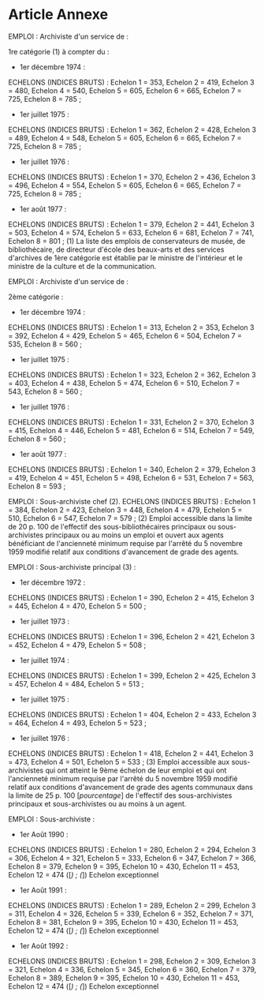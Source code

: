 # Article Annexe

EMPLOI : Archiviste d'un service de :

1re catégorie (1) à compter du :

- 1er décembre 1974 :

ECHELONS (INDICES BRUTS) : Echelon 1 = 353, Echelon 2 = 419,           Echelon 3 = 480, Echelon 4 = 540, Echelon 5 = 605,           Echelon 6 = 665, Echelon 7 = 725, Echelon 8 = 785 ;

- 1er juillet 1975 :

ECHELONS (INDICES BRUTS) : Echelon 1 = 362, Echelon 2 = 428,           Echelon 3 = 489, Echelon 4 = 548, Echelon 5 = 605,           Echelon 6 = 665, Echelon 7 = 725, Echelon 8 = 785 ;

- 1er juillet 1976 :

ECHELONS (INDICES BRUTS) : Echelon 1 = 370, Echelon 2 = 436,           Echelon 3 = 496, Echelon 4 = 554, Echelon 5 = 605,           Echelon 6 = 665, Echelon 7 = 725, Echelon 8 = 785 ;

- 1er août 1977 :

ECHELONS (INDICES BRUTS) : Echelon 1 = 379, Echelon 2 = 441,           Echelon 3 = 503, Echelon 4 = 574, Echelon 5 = 633,           Echelon 6 = 681, Echelon 7 = 741, Echelon 8 = 801 ; (1) La liste des emplois de conservateurs de musée, de bibliothécaire, de directeur d'école des beaux-arts et des services d'archives de 1ère catégorie est établie par le ministre de l'intérieur et le ministre de la culture et de la communication.

EMPLOI : Archiviste d'un service de :

2ème catégorie :

- 1er décembre 1974 :

ECHELONS (INDICES BRUTS) : Echelon 1 = 313, Echelon 2 = 353,           Echelon 3 = 392, Echelon 4 = 429, Echelon 5 = 465,           Echelon 6 = 504, Echelon 7 = 535, Echelon 8 = 560 ;

- 1er juillet 1975 :

ECHELONS (INDICES BRUTS) : Echelon 1 = 323, Echelon 2 = 362,           Echelon 3 = 403, Echelon 4 = 438, Echelon 5 = 474,           Echelon 6 = 510, Echelon 7 = 543, Echelon 8 = 560 ;

- 1er juillet 1976 :

ECHELONS (INDICES BRUTS) : Echelon 1 = 331, Echelon 2 = 370,           Echelon 3 = 415, Echelon 4 = 446, Echelon 5 = 481,           Echelon 6 = 514, Echelon 7 = 549, Echelon 8 = 560 ;

- 1er août 1977 :

ECHELONS (INDICES BRUTS) : Echelon 1 = 340, Echelon 2 = 379,           Echelon 3 = 419, Echelon 4 = 451, Echelon 5 = 498,           Echelon 6 = 531, Echelon 7 = 563, Echelon 8 = 593 ;

EMPLOI : Sous-archiviste chef (2). ECHELONS (INDICES BRUTS) : Echelon 1 = 384, Echelon 2 = 423,           Echelon 3 = 448, Echelon 4 = 479, Echelon 5 = 510,           Echelon 6 = 547, Echelon 7 = 579 ; (2) Emploi accessible dans la limite de 20 p. 100 de l'effectif des sous-bibliothécaires principaux ou sous-archivistes principaux ou au moins un emploi et ouvert aux agents bénéficiant de l'ancienneté minimum requise par l'arrêté du 5 novembre 1959 modifié relatif aux conditions d'avancement de grade des agents.

EMPLOI : Sous-archiviste principal (3) :

- 1er décembre 1972 :

ECHELONS (INDICES BRUTS) : Echelon 1 = 390, Echelon 2 = 415,           Echelon 3 = 445, Echelon 4 = 470, Echelon 5 = 500 ;

- 1er juillet 1973 :

ECHELONS (INDICES BRUTS) : Echelon 1 = 396, Echelon 2 = 421,           Echelon 3 = 452, Echelon 4 = 479, Echelon 5 = 508 ;

- 1er juillet 1974 :

ECHELONS (INDICES BRUTS) : Echelon 1 = 399, Echelon 2 = 425,           Echelon 3 = 457, Echelon 4 = 484, Echelon 5 = 513 ;

- 1er juillet 1975 :

ECHELONS (INDICES BRUTS) : Echelon 1 = 404, Echelon 2 = 433,           Echelon 3 = 464, Echelon 4 = 493, Echelon 5 = 523 ;

- 1er juillet 1976 :

ECHELONS (INDICES BRUTS) : Echelon 1 = 418, Echelon 2 = 441,           Echelon 3 = 473, Echelon 4 = 501, Echelon 5 = 533 ; (3) Emploi accessible aux sous-archivistes qui ont atteint le 9ème échelon de leur emploi et qui ont l'ancienneté minimum requise par l'arrêté du 5 novembre 1959 modifié relatif aux conditions d'avancement de grade des agents communaux dans la limite de 25 p. 100 [*pourcentage*] de l'effectif des sous-archivistes principaux et sous-archivistes ou au moins à un agent.

EMPLOI : Sous-archiviste :

- 1er Août 1990 :

ECHELONS (INDICES BRUTS) : Echelon 1 = 280, Echelon 2 = 294,           Echelon 3 = 306, Echelon 4 = 321, Echelon 5 = 333,           Echelon 6 = 347, Echelon 7 = 366, Echelon 8 = 379,           Echelon 9 = 395, Echelon 10 = 430, Echelon 11 = 453,           Echelon 12 = 474 ([*) ;           (*]) Echelon exceptionnel

- 1er Août 1991 :

ECHELONS (INDICES BRUTS) : Echelon 1 = 289, Echelon 2 = 299,           Echelon 3 = 311, Echelon 4 = 326, Echelon 5 = 339,           Echelon 6 = 352, Echelon 7 = 371, Echelon 8 = 381,           Echelon 9 = 395, Echelon 10 = 430, Echelon 11 = 453,           Echelon 12 = 474 ([*) ;           (*]) Echelon exceptionnel

- 1er Août 1992 :

ECHELONS (INDICES BRUTS) : Echelon 1 = 298, Echelon 2 = 309,           Echelon 3 = 321, Echelon 4 = 336, Echelon 5 = 345,           Echelon 6 = 360, Echelon 7 = 379, Echelon 8 = 389,           Echelon 9 = 395, Echelon 10 = 430, Echelon 11 = 453,           Echelon 12 = 474 ([*) ;           (*]) Echelon exceptionnel

